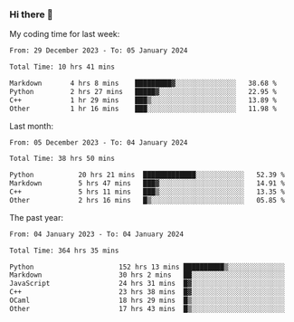 ### Hi there 👋

My coding time for last week:

<!--START_SECTION:week-->

```txt
From: 29 December 2023 - To: 05 January 2024

Total Time: 10 hrs 41 mins

Markdown       4 hrs 8 mins    █████████▓░░░░░░░░░░░░░░░   38.68 %
Python         2 hrs 27 mins   █████▓░░░░░░░░░░░░░░░░░░░   22.95 %
C++            1 hr 29 mins    ███▒░░░░░░░░░░░░░░░░░░░░░   13.89 %
Other          1 hr 16 mins    ███░░░░░░░░░░░░░░░░░░░░░░   11.98 %
```

<!--END_SECTION:week-->

Last month:

<!--START_SECTION:month-->

```txt
From: 05 December 2023 - To: 04 January 2024

Total Time: 38 hrs 50 mins

Python           20 hrs 21 mins  █████████████░░░░░░░░░░░░   52.39 %
Markdown         5 hrs 47 mins   ███▓░░░░░░░░░░░░░░░░░░░░░   14.91 %
C++              5 hrs 11 mins   ███▒░░░░░░░░░░░░░░░░░░░░░   13.35 %
Other            2 hrs 16 mins   █▒░░░░░░░░░░░░░░░░░░░░░░░   05.85 %
```

<!--END_SECTION:month-->

The past year:

<!--START_SECTION:year-->

```txt
From: 04 January 2023 - To: 04 January 2024

Total Time: 364 hrs 35 mins

Python                     152 hrs 13 mins ██████████▒░░░░░░░░░░░░░░   41.75 %
Markdown                   30 hrs 2 mins   ██░░░░░░░░░░░░░░░░░░░░░░░   08.24 %
JavaScript                 24 hrs 31 mins  █▓░░░░░░░░░░░░░░░░░░░░░░░   06.73 %
C++                        23 hrs 38 mins  █▓░░░░░░░░░░░░░░░░░░░░░░░   06.48 %
OCaml                      18 hrs 29 mins  █▒░░░░░░░░░░░░░░░░░░░░░░░   05.07 %
Other                      17 hrs 43 mins  █▒░░░░░░░░░░░░░░░░░░░░░░░   04.86 %
```

<!--END_SECTION:year-->
